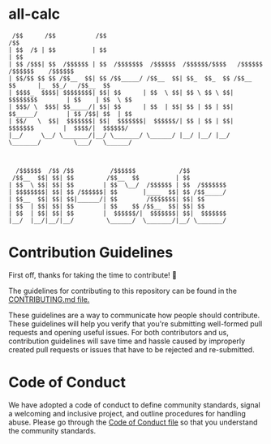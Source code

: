 # all-calc

```
 /$$      /$$           /$$                                                     /$$                    
| $$  /$ | $$          | $$                                                    | $$                    
| $$ /$$$| $$  /$$$$$$ | $$  /$$$$$$$  /$$$$$$  /$$$$$$/$$$$   /$$$$$$        /$$$$$$    /$$$$$$       
| $$/$$ $$ $$ /$$__  $$| $$ /$$_____/ /$$__  $$| $$_  $$_  $$ /$$__  $$      |_  $$_/   /$$__  $$      
| $$$$_  $$$$| $$$$$$$$| $$| $$      | $$  \ $$| $$ \ $$ \ $$| $$$$$$$$        | $$    | $$  \ $$      
| $$$/ \  $$$| $$_____/| $$| $$      | $$  | $$| $$ | $$ | $$| $$_____/        | $$ /$$| $$  | $$      
| $$/   \  $$|  $$$$$$$| $$|  $$$$$$$|  $$$$$$/| $$ | $$ | $$|  $$$$$$$        |  $$$$/|  $$$$$$/      
|__/     \__/ \_______/|__/ \_______/ \______/ |__/ |__/ |__/ \_______/         \___/   \______/       
                                                                                                       
                                                                                                       
                                                                                                       
  /$$$$$$  /$$ /$$          /$$$$$$            /$$                                                     
 /$$__  $$| $$| $$         /$$__  $$          | $$                                                     
| $$  \ $$| $$| $$        | $$  \__/  /$$$$$$ | $$  /$$$$$$$                                           
| $$$$$$$$| $$| $$ /$$$$$$| $$       |____  $$| $$ /$$_____/                                           
| $$__  $$| $$| $$|______/| $$        /$$$$$$$| $$| $$                                                 
| $$  | $$| $$| $$        | $$    $$ /$$__  $$| $$| $$                                                 
| $$  | $$| $$| $$        |  $$$$$$/|  $$$$$$$| $$|  $$$$$$$                                           
|__/  |__/|__/|__/         \______/  \_______/|__/ \_______/
```

# Contribution Guidelines


First off, thanks for taking the time to contribute! 🎉

The guidelines for contributing to this repository can be found in the [CONTRIBUTING.md file.](https://github.com/pccoeacm/all-calc/blob/main/CONTRIBUTING.md)

These guidelines are a way to communicate how people should contribute. These guidelines will help you verify that you're submitting well-formed pull requests and opening useful issues. For both contributors and us, contribution guidelines will save time and hassle caused by improperly created pull requests or issues that have to be rejected and re-submitted.

# Code of Conduct

We have adopted a code of conduct to define community standards, signal a welcoming and inclusive project, and outline procedures for handling abuse. Please go through the [Code of Conduct file](https://github.com/pccoeacm/all-calc/blob/main/CODE_OF_CONDUCT.md) so that you understand the community standards.
